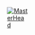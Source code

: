 <div style="display: flex; justify-content: center; align-items: center; height: 100vh;">
    <a href="https://haresh2684.github.io">
        <img src="https://images8.alphacoders.com/115/1156488.png" alt="MasterHead" style="max-width: 50%; max-height: 50%;">
    </a>
</div>


<h1 align="center">Hi 👋, I'm Haresh Krishnamoorthy</h1>
<h3 align="center">A passionate frontend developer from India</h3>
<p align="left"> <img src="https://komarev.com/ghpvc/?username=haresh2684&label=Profile%20views&color=0e75b6&style=flat" alt="haresh2684" /> </p>

<p align="left"> <a href="https://github.com/ryo-ma/github-profile-trophy"><img src="https://github-profile-trophy.vercel.app/?username=haresh2684" alt="haresh2684" /></a> </p>

<p align="left"> <a href="https://twitter.com/" target="blank"><img src="https://img.shields.io/twitter/follow/?logo=twitter&style=for-the-badge" alt="" /></a> </p>

- 🌱 I’m currently learning **Java Script and Japanese Language**

- 💬 Ask me about **Java and Japanese**

- 📫 How to reach me **hareshkrishnamoorthy04@gmail.com**

- ⚡ Fun fact **Outside of coding, you’ll find me sharpening my chess skills or exploring the beauty of the Japanese language and culture!**

<h3 align="left">Connect with me:</h3>
<p align="left">
<a href="https://linkedin.com/in/haresh krishnamoorthy" target="blank"><img align="center" src="https://raw.githubusercontent.com/rahuldkjain/github-profile-readme-generator/master/src/images/icons/Social/linked-in-alt.svg" alt="haresh krishnamoorthy" height="30" width="40" /></a>
<a href="https://instagram.com/haresh_krishnamoorthy" target="blank"><img align="center" src="https://raw.githubusercontent.com/rahuldkjain/github-profile-readme-generator/master/src/images/icons/Social/instagram.svg" alt="haresh_krishnamoorthy" height="30" width="40" /></a>
<a href="https://www.codechef.com/users/hatch_sheen_84" target="blank"><img align="center" src="https://cdn.jsdelivr.net/npm/simple-icons@3.1.0/icons/codechef.svg" alt="hatch_sheen_84" height="30" width="40" /></a>
<a href="https://www.hackerrank.com/@hareshkrishna" target="blank"><img align="center" src="https://raw.githubusercontent.com/rahuldkjain/github-profile-readme-generator/master/src/images/icons/Social/hackerrank.svg" alt="@hareshkrishna" height="30" width="40" /></a>
<a href="https://www.leetcode.com/haresh_krishnamoorthy" target="blank"><img align="center" src="https://raw.githubusercontent.com/rahuldkjain/github-profile-readme-generator/master/src/images/icons/Social/leet-code.svg" alt="haresh_krishnamoorthy" height="30" width="40" /></a>
</p>

<h3 align="left">Languages and Tools:</h3>
<p align="left"> <a href="https://www.cprogramming.com/" target="_blank" rel="noreferrer"> <img src="https://raw.githubusercontent.com/devicons/devicon/master/icons/c/c-original.svg" alt="c" width="40" height="40"/> </a> <a href="https://www.w3schools.com/css/" target="_blank" rel="noreferrer"> <img src="https://raw.githubusercontent.com/devicons/devicon/master/icons/css3/css3-original-wordmark.svg" alt="css3" width="40" height="40"/> </a> <a href="https://git-scm.com/" target="_blank" rel="noreferrer"> <img src="https://www.vectorlogo.zone/logos/git-scm/git-scm-icon.svg" alt="git" width="40" height="40"/> </a> <a href="https://www.w3.org/html/" target="_blank" rel="noreferrer"> <img src="https://raw.githubusercontent.com/devicons/devicon/master/icons/html5/html5-original-wordmark.svg" alt="html5" width="40" height="40"/> </a> <a href="https://www.java.com" target="_blank" rel="noreferrer"> <img src="https://raw.githubusercontent.com/devicons/devicon/master/icons/java/java-original.svg" alt="java" width="40" height="40"/> </a> <a href="https://www.mysql.com/" target="_blank" rel="noreferrer"> <img src="https://raw.githubusercontent.com/devicons/devicon/master/icons/mysql/mysql-original-wordmark.svg" alt="mysql" width="40" height="40"/> </a> <a href="https://pandas.pydata.org/" target="_blank" rel="noreferrer"> <img src="https://raw.githubusercontent.com/devicons/devicon/2ae2a900d2f041da66e950e4d48052658d850630/icons/pandas/pandas-original.svg" alt="pandas" width="40" height="40"/> </a> <a href="https://www.python.org" target="_blank" rel="noreferrer"> <img src="https://raw.githubusercontent.com/devicons/devicon/master/icons/python/python-original.svg" alt="python" width="40" height="40"/> </a> <a href="https://pytorch.org/" target="_blank" rel="noreferrer"> <img src="https://www.vectorlogo.zone/logos/pytorch/pytorch-icon.svg" alt="pytorch" width="40" height="40"/> </a> <a href="https://seaborn.pydata.org/" target="_blank" rel="noreferrer"> <img src="https://seaborn.pydata.org/_images/logo-mark-lightbg.svg" alt="seaborn" width="40" height="40"/> </a> <a href="https://www.tensorflow.org" target="_blank" rel="noreferrer"> <img src="https://www.vectorlogo.zone/logos/tensorflow/tensorflow-icon.svg" alt="tensorflow" width="40" height="40"/> </a> </p>

<p><img align="left" src="https://github-readme-stats.vercel.app/api/top-langs?username=haresh2684&show_icons=true&locale=en&layout=compact" alt="haresh2684" /></p>

<p>&nbsp;<img align="center" src="https://github-readme-stats.vercel.app/api?username=haresh2684&show_icons=true&locale=en" alt="haresh2684" /></p>

<p><img align="center" src="https://github-readme-streak-stats.herokuapp.com/?user=haresh2684&" alt="haresh2684" /></p>
